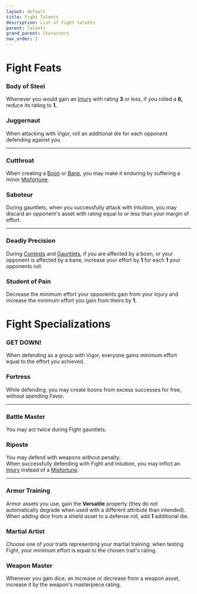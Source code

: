 ```yaml
---
layout: default
title: Fight Talents
description: List of Fight talents
parent: Talents
grand_parent: Characters
nav_order: 2
---
```


# Fight Feats

### Body of Steel

Whenever you would gain an [Injury](../../playing-the-game/injury-&-misfortune#injury) with rating **3** or less, if you rolled a **6,** reduce its rating to **1.**

### Juggernaut

When attacking with Vigor, roll an additional die for each opponent defending against you.

---

### Cutthroat

When creating a [Boon](../../playing-the-game/boons-&-banes#boons) or [Bane](../../playing-the-game/boons-&-banes#banes), you may make it enduring by suffering a minor [Misfortune](../../playing-the-game/injury-&-misfortune#misfortune).

### Saboteur

During gauntlets, when you successfully attack with Intuition, you may discard an opponent's asset with rating equal to or less than your margin of effort.

---

### Deadly Precision

During [Contests](../../playing-the-game/skill-tests#contests) and [Gauntlets](../../playing-the-game/gauntlets), if you are affected by a boon, or your opponent is affected by a bane, increase your effort by **1** for each **1** your opponents roll.

### Student of Pain

Decrease the minimum effort your opponents gain from your injury and increase the minimum effort you gain from theirs by **1.**



# Fight Specializations

### GET DOWN!

When defending as a group with Vigor, everyone gains minimum effort equal to the effort you achieved.

### Fortress

While defending, you may create boons from excess successes for free, without spending Favor.

---

### Battle Master

You may act twice during Fight gauntlets.

### Riposte

You may defend with weapons without penalty.  
When successfully defending with Fight and Intuition, you may inflict an [Injury](../../playing-the-game/injury-&-misfortune#injury) instead of a [Misfortune](../../playing-the-game/injury-&-misfortune#misfortune).

---

### Armor Training

Armor assets you use, gain the **Versatile** property (they do not automatically degrade when used with a different attribute than intended).  
When adding dice from a shield asset to a defense roll, add **1** additional die.

### Martial Artist

Choose one of your traits representing your martial training; when testing Fight, your minimum effort is equal to the chosen trait's rating.

### Weapon Master

Whenever you gain dice, an increase or decrease from a weapon asset, increase it by the weapon's masterpiece rating.

